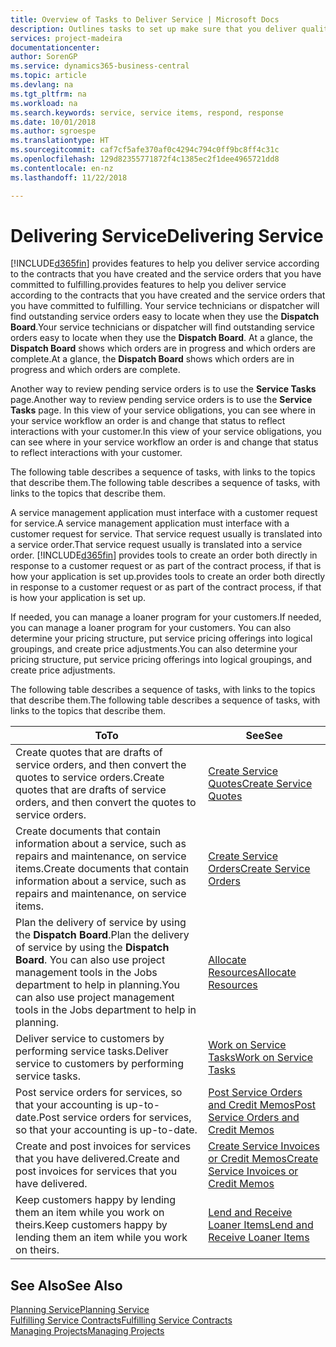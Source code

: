 ```yaml
---
title: Overview of Tasks to Deliver Service | Microsoft Docs
description: Outlines tasks to set up make sure that you deliver quality service and live up to agreements with customers.
services: project-madeira
documentationcenter: 
author: SorenGP
ms.service: dynamics365-business-central
ms.topic: article
ms.devlang: na
ms.tgt_pltfrm: na
ms.workload: na
ms.search.keywords: service, service items, respond, response
ms.date: 10/01/2018
ms.author: sgroespe
ms.translationtype: HT
ms.sourcegitcommit: caf7cf5afe370af0c4294c794c0ff9bc8ff4c31c
ms.openlocfilehash: 129d82355771872f4c1385ec2f1dee4965721dd8
ms.contentlocale: en-nz
ms.lasthandoff: 11/22/2018

---
```

# <a name="delivering-service"></a><span data-ttu-id="ac368-103">Delivering Service</span><span class="sxs-lookup"><span data-stu-id="ac368-103">Delivering Service</span></span>
[!INCLUDE[d365fin](includes/d365fin_md.md)] <span data-ttu-id="ac368-104">provides features to help you deliver service according to the contracts that you have created and the service orders that you have committed to fulfilling.</span><span class="sxs-lookup"><span data-stu-id="ac368-104">provides features to help you deliver service according to the contracts that you have created and the service orders that you have committed to fulfilling.</span></span> <span data-ttu-id="ac368-105">Your service technicians or dispatcher will find outstanding service orders easy to locate when they use the **Dispatch Board**.</span><span class="sxs-lookup"><span data-stu-id="ac368-105">Your service technicians or dispatcher will find outstanding service orders easy to locate when they use the **Dispatch Board**.</span></span> <span data-ttu-id="ac368-106">At a glance, the **Dispatch Board** shows which orders are in progress and which orders are complete.</span><span class="sxs-lookup"><span data-stu-id="ac368-106">At a glance, the **Dispatch Board** shows which orders are in progress and which orders are complete.</span></span>  
  
<span data-ttu-id="ac368-107">Another way to review pending service orders is to use the **Service Tasks** page.</span><span class="sxs-lookup"><span data-stu-id="ac368-107">Another way to review pending service orders is to use the **Service Tasks** page.</span></span> <span data-ttu-id="ac368-108">In this view of your service obligations, you can see where in your service workflow an order is and change that status to reflect interactions with your customer.</span><span class="sxs-lookup"><span data-stu-id="ac368-108">In this view of your service obligations, you can see where in your service workflow an order is and change that status to reflect interactions with your customer.</span></span>  
  
<span data-ttu-id="ac368-109">The following table describes a sequence of tasks, with links to the topics that describe them.</span><span class="sxs-lookup"><span data-stu-id="ac368-109">The following table describes a sequence of tasks, with links to the topics that describe them.</span></span>   

<span data-ttu-id="ac368-110">A service management application must interface with a customer request for service.</span><span class="sxs-lookup"><span data-stu-id="ac368-110">A service management application must interface with a customer request for service.</span></span> <span data-ttu-id="ac368-111">That service request usually is translated into a service order.</span><span class="sxs-lookup"><span data-stu-id="ac368-111">That service request usually is translated into a service order.</span></span> [!INCLUDE[d365fin](includes/d365fin_md.md)] <span data-ttu-id="ac368-112">provides tools to create an order both directly in response to a customer request or as part of the contract process, if that is how your application is set up.</span><span class="sxs-lookup"><span data-stu-id="ac368-112">provides tools to create an order both directly in response to a customer request or as part of the contract process, if that is how your application is set up.</span></span>  
  
<span data-ttu-id="ac368-113">If needed, you can manage a loaner program for your customers.</span><span class="sxs-lookup"><span data-stu-id="ac368-113">If needed, you can manage a loaner program for your customers.</span></span> <span data-ttu-id="ac368-114">You can also determine your pricing structure, put service pricing offerings into logical groupings, and create price adjustments.</span><span class="sxs-lookup"><span data-stu-id="ac368-114">You can also determine your pricing structure, put service pricing offerings into logical groupings, and create price adjustments.</span></span>  
  
<span data-ttu-id="ac368-115">The following table describes a sequence of tasks, with links to the topics that describe them.</span><span class="sxs-lookup"><span data-stu-id="ac368-115">The following table describes a sequence of tasks, with links to the topics that describe them.</span></span>   
  
|<span data-ttu-id="ac368-116">**To**</span><span class="sxs-lookup"><span data-stu-id="ac368-116">**To**</span></span>|<span data-ttu-id="ac368-117">**See**</span><span class="sxs-lookup"><span data-stu-id="ac368-117">**See**</span></span>|  
|------------|-------------|  
|<span data-ttu-id="ac368-118">Create quotes that are drafts of service orders, and then convert the quotes to service orders.</span><span class="sxs-lookup"><span data-stu-id="ac368-118">Create quotes that are drafts of service orders, and then convert the quotes to service orders.</span></span>|[<span data-ttu-id="ac368-119">Create Service Quotes</span><span class="sxs-lookup"><span data-stu-id="ac368-119">Create Service Quotes</span></span>](service-how-to-create-service-quotes.md)|
|<span data-ttu-id="ac368-120">Create documents that contain information about a service, such as repairs and maintenance, on service items.</span><span class="sxs-lookup"><span data-stu-id="ac368-120">Create documents that contain information about a service, such as repairs and maintenance, on service items.</span></span>|[<span data-ttu-id="ac368-121">Create Service Orders</span><span class="sxs-lookup"><span data-stu-id="ac368-121">Create Service Orders</span></span>](service-how-to-create-service-orders.md)|
|<span data-ttu-id="ac368-122">Plan the delivery of service by using the **Dispatch Board**.</span><span class="sxs-lookup"><span data-stu-id="ac368-122">Plan the delivery of service by using the **Dispatch Board**.</span></span> <span data-ttu-id="ac368-123">You can also use project management tools in the Jobs department to help in planning.</span><span class="sxs-lookup"><span data-stu-id="ac368-123">You can also use project management tools in the Jobs department to help in planning.</span></span>|[<span data-ttu-id="ac368-124">Allocate Resources</span><span class="sxs-lookup"><span data-stu-id="ac368-124">Allocate Resources</span></span>](service-how-to-allocate-resources.md)|  
|<span data-ttu-id="ac368-125">Deliver service to customers by performing service tasks.</span><span class="sxs-lookup"><span data-stu-id="ac368-125">Deliver service to customers by performing service tasks.</span></span>|[<span data-ttu-id="ac368-126">Work on Service Tasks</span><span class="sxs-lookup"><span data-stu-id="ac368-126">Work on Service Tasks</span></span>](service-how-to-work-on-service-tasks.md)|  
|<span data-ttu-id="ac368-127">Post service orders for services, so that your accounting is up-to-date.</span><span class="sxs-lookup"><span data-stu-id="ac368-127">Post service orders for services, so that your accounting is up-to-date.</span></span>|[<span data-ttu-id="ac368-128">Post Service Orders and Credit Memos</span><span class="sxs-lookup"><span data-stu-id="ac368-128">Post Service Orders and Credit Memos</span></span>](service-how-to-post-service-orders.md)|  
|<span data-ttu-id="ac368-129">Create and post invoices for services that you have delivered.</span><span class="sxs-lookup"><span data-stu-id="ac368-129">Create and post invoices for services that you have delivered.</span></span>|[<span data-ttu-id="ac368-130">Create Service Invoices or Credit Memos</span><span class="sxs-lookup"><span data-stu-id="ac368-130">Create Service Invoices or Credit Memos</span></span>](service-how-create-invoices.md)|  
|<span data-ttu-id="ac368-131">Keep customers happy by lending them an item while you work on theirs.</span><span class="sxs-lookup"><span data-stu-id="ac368-131">Keep customers happy by lending them an item while you work on theirs.</span></span>| [<span data-ttu-id="ac368-132">Lend and Receive Loaner Items</span><span class="sxs-lookup"><span data-stu-id="ac368-132">Lend and Receive Loaner Items</span></span>](service-how-to-lend-receive-loaners.md)|
  
## <a name="see-also"></a><span data-ttu-id="ac368-133">See Also</span><span class="sxs-lookup"><span data-stu-id="ac368-133">See Also</span></span>  
[<span data-ttu-id="ac368-134">Planning Service</span><span class="sxs-lookup"><span data-stu-id="ac368-134">Planning Service</span></span>](service-plan-service.md)  
[<span data-ttu-id="ac368-135">Fulfilling Service Contracts</span><span class="sxs-lookup"><span data-stu-id="ac368-135">Fulfilling Service Contracts</span></span>](service-fulfill-service-contracts.md)  
[<span data-ttu-id="ac368-136">Managing Projects</span><span class="sxs-lookup"><span data-stu-id="ac368-136">Managing Projects</span></span>](projects-manage-projects.md)  

